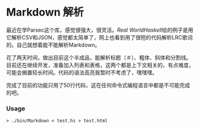 # Markdown 解析

最近在学Parsec这个库，感觉很强大，很灵活。*Real WorldHaskell*给的例子是用它解析CSV和JSON，感觉都太简单了，网上也看到用了很短的代码解析LRC歌词的。自己就想着能不能解析Markdown。

花了两天时间，做出目前这个半成品，能解析标题（＃）、粗体、斜体和分割线。目前还在继续开发，准备加入列表和表格，这两个都是上下文相关的，有点难度，可能会搁置较长时间。代码的语法高亮我暂时不考虑了，嘿嘿嘿。

完成了目前的功能只用了50行代码，这在任何命令式编程语言中都是不可能完成的吧。

### Usage
```
> ./bin/Markdown < test.hs > test.html
```


